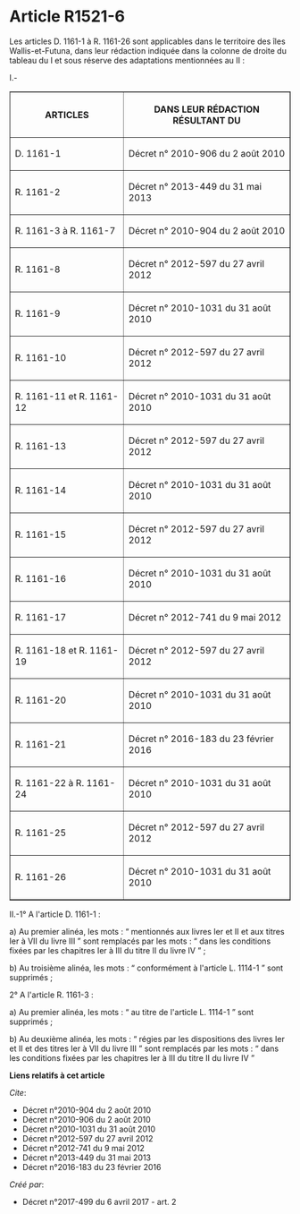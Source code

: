 # Article R1521-6

Les articles D. 1161-1 à R. 1161-26 sont applicables dans le territoire des îles Wallis-et-Futuna, dans leur rédaction
indiquée dans la colonne de droite du tableau du I et sous réserve des adaptations mentionnées au II :

I.-

<table border="1">
  <tbody>
    <tr>
      <th>

ARTICLES</th>
      <th>

DANS LEUR RÉDACTION RÉSULTANT DU</th>
    </tr>
    <tr>
      <td align="left">

D. 1161-1</td>
      <td align="left">

Décret n° 2010-906 du 2 août 2010 
</td>
    </tr>
    <tr>
      <td align="left">

R. 1161-2</td>
      <td align="left">

Décret n° 2013-449 du 31 mai 2013 
</td>
    </tr>
    <tr>
      <td align="left">

R. 1161-3 à R. 1161-7</td>
      <td align="left">

Décret n° 2010-904 du 2 août 2010 
</td>
    </tr>
    <tr>
      <td align="left">

R. 1161-8</td>
      <td align="left">

Décret n° 2012-597 du 27 avril 2012 
</td>
    </tr>
    <tr>
      <td align="left">

R. 1161-9</td>
      <td align="left">

Décret n° 2010-1031 du 31 août 2010 
</td>
    </tr>
    <tr>
      <td align="left">

R. 1161-10</td>
      <td align="left">

Décret n° 2012-597 du 27 avril 2012 </td>
    </tr>
    <tr>
      <td align="left">

R. 1161-11 et R. 1161-12</td>
      <td align="left">

Décret n° 2010-1031 du 31 août 2010 </td>
    </tr>
    <tr>
      <td align="left">

R. 1161-13</td>
      <td align="left">

Décret n° 2012-597 du 27 avril 2012 </td>
    </tr>
    <tr>
      <td align="left">

R. 1161-14</td>
      <td align="left">

Décret n° 2010-1031 du 31 août 2010 </td>
    </tr>
    <tr>
      <td align="left">

R. 1161-15</td>
      <td align="left">

Décret n° 2012-597 du 27 avril 2012 </td>
    </tr>
    <tr>
      <td align="left">

R. 1161-16</td>
      <td align="left">

Décret n° 2010-1031 du 31 août 2010 </td>
    </tr>
    <tr>
      <td align="left">

R. 1161-17</td>
      <td align="left">

Décret n° 2012-741 du 9 mai 2012 
</td>
    </tr>
    <tr>
      <td align="left">

R. 1161-18 et R. 1161-19</td>
      <td align="left">

Décret n° 2012-597 du 27 avril 2012 </td>
    </tr>
    <tr>
      <td align="left">

R. 1161-20</td>
      <td align="left">

Décret n° 2010-1031 du 31 août 2010 </td>
    </tr>
    <tr>
      <td align="left">

R. 1161-21</td>
      <td align="left">

Décret n° 2016-183 du 23 février 2016 
</td>
    </tr>
    <tr>
      <td align="left">

R. 1161-22 à R. 1161-24</td>
      <td align="left">

Décret n° 2010-1031 du 31 août 2010 </td>
    </tr>
    <tr>
      <td align="left">

R. 1161-25</td>
      <td align="left">

Décret n° 2012-597 du 27 avril 2012 </td>
    </tr>
    <tr>
      <td align="left">

R. 1161-26</td>
      <td align="left">

Décret n° 2010-1031 du 31 août 2010 </td>
    </tr>
  </tbody>
</table>

II.-1° A l'article D. 1161-1 :

a) Au premier alinéa, les mots : “ mentionnés aux livres Ier et II et aux titres Ier à VII du livre III ” sont remplacés par
les mots : “ dans les conditions fixées par les chapitres Ier à III du titre II du livre IV ” ;

b) Au troisième alinéa, les mots : “ conformément à l'article L. 1114-1 ” sont supprimés ;

2° A l'article R. 1161-3 :

a) Au premier alinéa, les mots : “ au titre de l'article L. 1114-1 ” sont supprimés ;

b) Au deuxième alinéa, les mots : “ régies par les dispositions des livres Ier et II et des titres Ier à VII du livre III ”
sont remplacés par les mots : “ dans les conditions fixées par les chapitres Ier à III du titre II du livre IV ”

**Liens relatifs à cet article**

_Cite_:

  - Décret n°2010-904 du 2 août 2010
  - Décret n°2010-906 du 2 août 2010
  - Décret n°2010-1031 du 31 août 2010
  - Décret n°2012-597 du 27 avril 2012
  - Décret n°2012-741 du 9 mai 2012
  - Décret n°2013-449 du 31 mai 2013
  - Décret n°2016-183 du 23 février 2016

_Créé par_:

  - Décret n°2017-499 du 6 avril 2017 - art. 2

